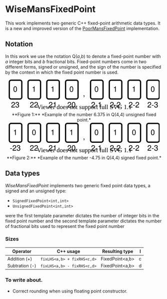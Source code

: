 # WiseMansFixedPoint
This work implements two generic C++ fixed-point arithmetic data types. It is a new and improved version of the [PoorMansFixedPoint](https://github.com/miklhh/PoorMansFixedPoint) implementation.

## Notation
In this work we use the notation Q(*a*,*b*) to denote a fixed-point number with *a* integer bits and *b* fractional bits. Fixed-point numbers come in two different forms, signed or unsigned, and the sign of the number is specified by the context in which the fixed point number is used.

<div align="center"><img src="resources/unsigned_fixed_point_example.svg" align="center" alt="Unsigned fixed-point number example"></div>

<div align="center">**Figure 1:** *Example of the number 6.375 in Q(4,4) unsigned fixed point.*</div>

<div align="center"><img src="resources/signed_fixed_point_example.svg" align="center" alt="Signed fixed-point number example"></div>

<div align="center">**Figure 2:** *Example of the number -4.75 in Q(4,4) signed fixed point.*</div>

## Data types
*WiseMansFixedPoint* implements two generic fixed point data types, a signed and an unsigned type:
 * `SignedFixedPoint<int,int>`
 * `UnsignedFixedPoint<int,int>`

were the first template parameter dictates the number of integer bits in the fixed point number and the second template parameter dictates the number of fractional bits used to represent the fixed point number

### Sizes
| Operator | C++ usage | Resulting type | l |
|---|---|---| -- |
| Addition (+)   | `fixLHS<a,b> + fixRHS<c,d>` | FixedPoint<a,b> | c |
| Subtration (-) | `fixLHS<a,b> - fixRHS<c,d>` | FixedPoint<a,b> | d |A

### To write about.
 * Correct rounding when using floating point constructor.
